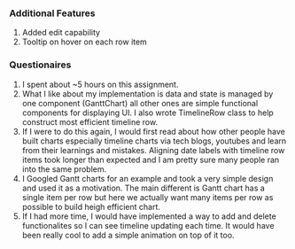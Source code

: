 ### Additional Features
1. Added edit capability
2. Tooltip on hover on each row item

### Questionaires

1. I spent about ~5 hours on this assignment.
2. What I like about my implementation is data and state is managed by one component (GanttChart) all other ones are simple functional components for displaying UI. I also wrote TimelineRow class to help construct most efficient timeline row.
3. If I were to do this again, I would first read about how other people have built charts especially timeline charts via tech blogs, youtubes and learn from their learnings and mistakes. Aligning date labels with timeline row items took longer than expected and I am pretty sure many people ran into the same problem.
4. I Googled Gantt charts for an example and took a very simple design and used it as a motivation. The main different is Gantt chart has a single item per row but here we actually want many items per row as possible to build heigh efficient chart.
5. If I had more time, I would have implemented a way to add and delete functionalites so I can see timeline updating each time. It would have been really cool to add a simple animation on top of it too.